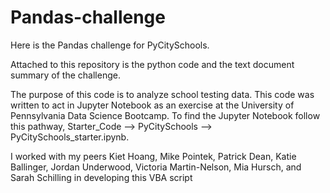 # Pandas-challenge
Here is the Pandas challenge for PyCitySchools.

Attached to this repository is the python code and the text document summary of the challenge.

The purpose of this code is to analyze school testing data.  This code was written to act in Jupyter Notebook as an exercise at the University of Pennsylvania Data Science Bootcamp. To find the Jupyter Notebook follow this pathway, Starter_Code --> PyCitySchools --> PyCitySchools_starter.ipynb. 

I worked with my peers Kiet Hoang, Mike Pointek, Patrick Dean, Katie Ballinger, Jordan Underwood, Victoria Martin-Nelson, Mia Hursch, and Sarah Schilling in developing this VBA script
